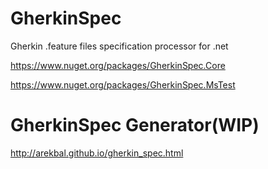 # GherkinSpec
Gherkin .feature files specification processor for .net

https://www.nuget.org/packages/GherkinSpec.Core

https://www.nuget.org/packages/GherkinSpec.MsTest

# GherkinSpec Generator(WIP)
http://arekbal.github.io/gherkin_spec.html


